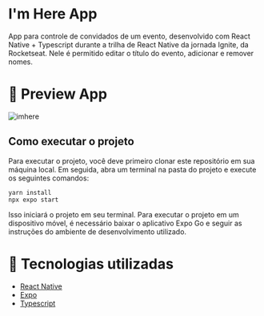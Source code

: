 # I'm Here App 
App para controle de convidados de um evento, desenvolvido com React Native + Typescript durante a trilha de React Native da jornada Ignite, da Rocketseat. Nele é permitido editar o título do evento, adicionar e remover nomes.

# 📱 Preview App
![imhere](https://user-images.githubusercontent.com/80495195/233886327-f9aaa9d4-19e5-438b-9d3e-6cc6c4b8d9b3.jpeg)

## Como executar o projeto
Para executar o projeto, você deve primeiro clonar este repositório em sua máquina local. Em seguida, abra um terminal na pasta do projeto e execute os seguintes comandos:

```
yarn install
npx expo start
```

Isso iniciará o projeto em seu terminal. Para executar o projeto em um dispositivo móvel, é necessário baixar o aplicativo Expo Go e seguir as instruções do ambiente de desenvolvimento utilizado.


# 🚀 Tecnologias utilizadas
- [React Native](https://reactnative.dev)
- [Expo](https://expo.dev)
- [Typescript](https://www.typescriptlang.org)
